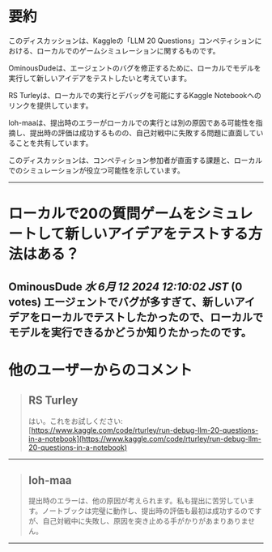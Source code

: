 # 要約 
このディスカッションは、Kaggleの「LLM 20 Questions」コンペティションにおける、ローカルでのゲームシミュレーションに関するものです。

OminousDudeは、エージェントのバグを修正するために、ローカルでモデルを実行して新しいアイデアをテストしたいと考えています。

RS Turleyは、ローカルでの実行とデバッグを可能にするKaggle Notebookへのリンクを提供しています。

loh-maaは、提出時のエラーがローカルでの実行とは別の原因である可能性を指摘し、提出時の評価は成功するものの、自己対戦中に失敗する問題に直面していることを共有しています。

このディスカッションは、コンペティション参加者が直面する課題と、ローカルでのシミュレーションが役立つ可能性を示しています。


---
# ローカルで20の質問ゲームをシミュレートして新しいアイデアをテストする方法はある？
**OminousDude** *水 6月 12 2024 12:10:02 JST* (0 votes)
エージェントでバグが多すぎて、新しいアイデアをローカルでテストしたかったので、ローカルでモデルを実行できるかどうか知りたかったのです。
---
# 他のユーザーからのコメント
> ## RS Turley
> 
> はい。これをお試しください: [https://www.kaggle.com/code/rturley/run-debug-llm-20-questions-in-a-notebook](https://www.kaggle.com/code/rturley/run-debug-llm-20-questions-in-a-notebook)
> 
> 
> 
---
> ## loh-maa
> 
> 提出時のエラーは、他の原因が考えられます。私も提出に苦労しています。ノートブックは完璧に動作し、提出時の評価も最初は成功するのですが、自己対戦中に失敗し、原因を突き止める手がかりがあまりありません。
> 
> 
> 
--- 

